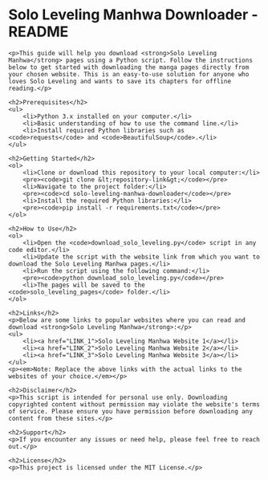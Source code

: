 <!DOCTYPE html>
<html lang="en">
<head>
    <meta charset="UTF-8">
    <meta name="viewport" content="width=device-width, initial-scale=1.0">
    <meta name="description" content="Guide on how to download Solo Leveling Manhwa pages using Python.">
    <title>Solo Leveling Manhwa Downloader - README</title>
</head>
<body>
    <h1>Solo Leveling Manhwa Downloader - README</h1>
    
    <p>This guide will help you download <strong>Solo Leveling Manhwa</strong> pages using a Python script. Follow the instructions below to get started with downloading the manga pages directly from your chosen website. This is an easy-to-use solution for anyone who loves Solo Leveling and wants to save its chapters for offline reading.</p>

    <h2>Prerequisites</h2>
    <ul>
        <li>Python 3.x installed on your computer.</li>
        <li>Basic understanding of how to use the command line.</li>
        <li>Install required Python libraries such as <code>requests</code> and <code>BeautifulSoup</code>.</li>
    </ul>

    <h2>Getting Started</h2>
    <ol>
        <li>Clone or download this repository to your local computer:</li>
        <pre><code>git clone &lt;repository-link&gt;</code></pre>
        <li>Navigate to the project folder:</li>
        <pre><code>cd solo-leveling-manhwa-downloader</code></pre>
        <li>Install the required Python libraries:</li>
        <pre><code>pip install -r requirements.txt</code></pre>
    </ol>

    <h2>How to Use</h2>
    <ol>
        <li>Open the <code>download_solo_leveling.py</code> script in any code editor.</li>
        <li>Update the script with the website link from which you want to download the Solo Leveling Manhwa pages.</li>
        <li>Run the script using the following command:</li>
        <pre><code>python download_solo_leveling.py</code></pre>
        <li>The pages will be saved to the <code>solo_leveling_pages</code> folder.</li>
    </ol>

    <h2>Links</h2>
    <p>Below are some links to popular websites where you can read and download <strong>Solo Leveling Manhwa</strong>:</p>
    <ul>
        <li><a href="LINK_1">Solo Leveling Manhwa Website 1</a></li>
        <li><a href="LINK_2">Solo Leveling Manhwa Website 2</a></li>
        <li><a href="LINK_3">Solo Leveling Manhwa Website 3</a></li>
    </ul>
    <p><em>Note: Replace the above links with the actual links to the websites of your choice.</em></p>

    <h2>Disclaimer</h2>
    <p>This script is intended for personal use only. Downloading copyrighted content without permission may violate the website's terms of service. Please ensure you have permission before downloading any content from these sites.</p>

    <h2>Support</h2>
    <p>If you encounter any issues or need help, please feel free to reach out.</p>

    <h2>License</h2>
    <p>This project is licensed under the MIT License.</p>
</body>
</html>
